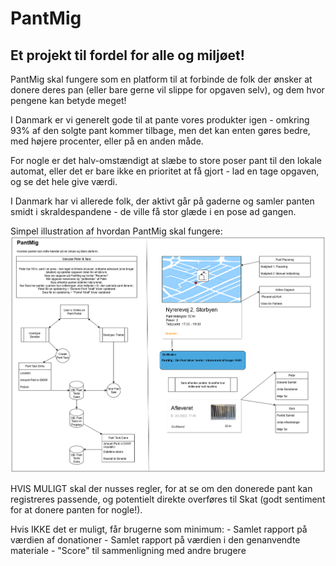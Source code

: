 # PantMig
## Et projekt til fordel for alle og miljøet!


PantMig skal fungere som en platform til at forbinde de folk der ønsker at donere deres pan (eller bare gerne vil slippe for opgaven selv), og dem hvor pengene kan betyde meget! 

I Danmark er vi generelt gode til at pante vores produkter igen - omkring 93% af den solgte pant kommer tilbage, men det kan enten gøres bedre, med højere procenter, eller på en anden måde. 

For nogle er det halv-omstændigt at slæbe to store poser pant til den lokale automat, eller det er bare ikke en prioritet at få gjort - lad en tage opgaven, og se det hele give værdi. 


I Danmark har vi allerede folk, der aktivt går på gaderne og samler panten smidt i skraldespandene - de ville få stor glæde i en pose ad gangen. 

Simpel illustration af hvordan PantMig skal fungere: 
![alt text](https://github.com/Rosenorn-Solutions/PantMig/blob/main/PantMigUsecasePeterSara.png "Simpel forklaring.")


HVIS MULIGT skal der nusses regler, for at se om den donerede pant kan registreres passende, og potentielt direkte overføres til Skat (godt sentiment for at donere panten for nogle!). 

Hvis IKKE det er muligt, får brugerne som minimum:
    - Samlet rapport på værdien af donationer
    - Samlet rapport på værdien i den genanvendte materiale
    - "Score" til sammenligning med andre brugere 
